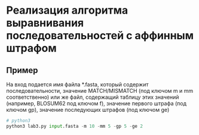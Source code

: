 # Реализация алгоритма выравнивания последовательностей с аффинным штрафом

## Пример

   На вход подается имя файла *.fasta, который содержит последовательности, значение MATCH/MISMATCH
   (под ключом m и mm соответственно) или же файл, содержащий таблицу этих значений (например, BLOSUM62 под ключом f),
   значение первого штрафа (под ключом gp), значение последующих штрафов (под ключом ge)
```python
# python3
python3 lab3.py input.fasta -m 10 -mm 5 -gp 5 -ge 2
```

